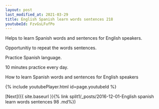 ```yaml
---
layout: post
last_modified_at: 2021-03-29
title: English Spanish learn words sentences 218 
youtubeId: FzvGsLFufPo
---
```

 
 
Helps to learn Spanish words and sentences for English speakers.

Opportunitiy to repeat the words sentences. 

Practice Spanish language. 
 
10 minutes practice every day. 
 
How to learn Spanish words and sentences for English speakers 
 
{% include youtubePlayer.html id=page.youtubeId %}
 
 
[Next]({{ site.baseurl }}{% link  split1/_posts/2016-12-01-English spanish learn words sentences 98 .md%})
 
